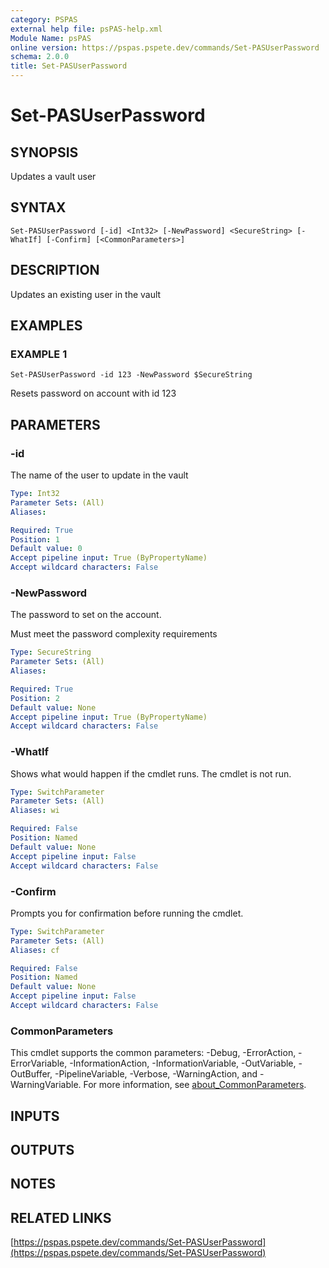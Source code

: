```yaml
---
category: PSPAS
external help file: psPAS-help.xml
Module Name: psPAS
online version: https://pspas.pspete.dev/commands/Set-PASUserPassword
schema: 2.0.0
title: Set-PASUserPassword
---
```


# Set-PASUserPassword

## SYNOPSIS
Updates a vault user

## SYNTAX

```
Set-PASUserPassword [-id] <Int32> [-NewPassword] <SecureString> [-WhatIf] [-Confirm] [<CommonParameters>]
```

## DESCRIPTION
Updates an existing user in the vault

## EXAMPLES

### EXAMPLE 1
```
Set-PASUserPassword -id 123 -NewPassword $SecureString
```

Resets password on account with id 123

## PARAMETERS

### -id
The name of the user to update in the vault

```yaml
Type: Int32
Parameter Sets: (All)
Aliases:

Required: True
Position: 1
Default value: 0
Accept pipeline input: True (ByPropertyName)
Accept wildcard characters: False
```

### -NewPassword
The password to set on the account.

Must meet the password complexity requirements

```yaml
Type: SecureString
Parameter Sets: (All)
Aliases:

Required: True
Position: 2
Default value: None
Accept pipeline input: True (ByPropertyName)
Accept wildcard characters: False
```

### -WhatIf
Shows what would happen if the cmdlet runs.
The cmdlet is not run.

```yaml
Type: SwitchParameter
Parameter Sets: (All)
Aliases: wi

Required: False
Position: Named
Default value: None
Accept pipeline input: False
Accept wildcard characters: False
```

### -Confirm
Prompts you for confirmation before running the cmdlet.

```yaml
Type: SwitchParameter
Parameter Sets: (All)
Aliases: cf

Required: False
Position: Named
Default value: None
Accept pipeline input: False
Accept wildcard characters: False
```

### CommonParameters
This cmdlet supports the common parameters: -Debug, -ErrorAction, -ErrorVariable, -InformationAction, -InformationVariable, -OutVariable, -OutBuffer, -PipelineVariable, -Verbose, -WarningAction, and -WarningVariable. For more information, see [about_CommonParameters](http://go.microsoft.com/fwlink/?LinkID=113216).

## INPUTS

## OUTPUTS

## NOTES

## RELATED LINKS

[https://pspas.pspete.dev/commands/Set-PASUserPassword](https://pspas.pspete.dev/commands/Set-PASUserPassword)

